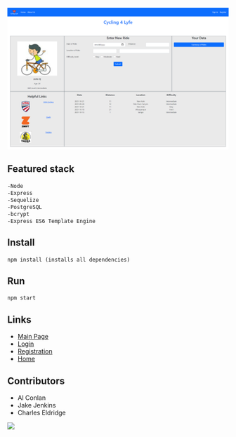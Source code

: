 ![Main Page3](./templates/assets/img/screenshot-of-home.png)

## Featured stack

    -Node
    -Express
    -Sequelize
    -PostgreSQL
    -bcrypt
    -Express ES6 Template Engine

## Install

    npm install (installs all dependencies)

## Run

    npm start

## Links

- [Main Page](https://cycling4life.herokuapp.com/)
- [Login](https://cycling4life.herokuapp.com/login)
- [Registration](https://cycling4life.herokuapp.com/registration)
- [Home](https://cycling4life.herokuapp.com/home)


## Contributors

- Al Conlan 
- Jake Jenkins 
- Charles Eldridge

<a href="https://github.com/jakejenk/DC_Full_Stack/graphs/contributors">
  <img src="https://contrib.rocks/image?repo=jakejenk/DC_Full_Stack" />
</a>
